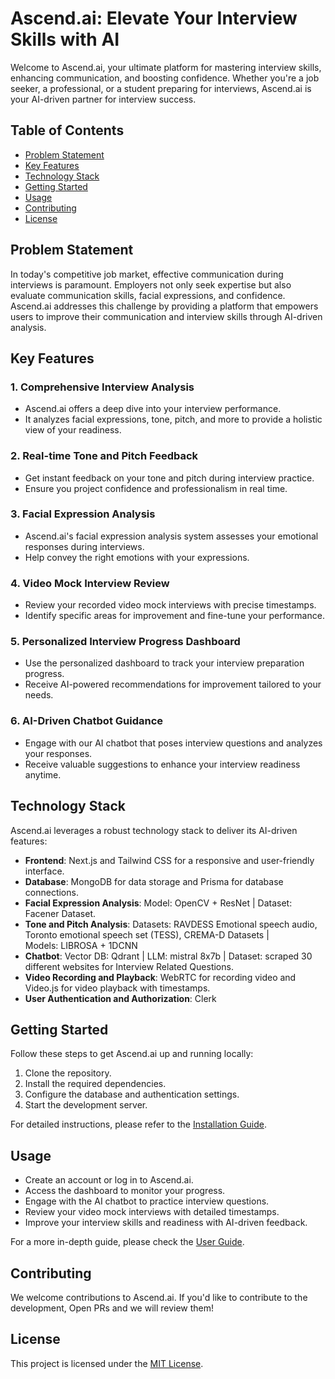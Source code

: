 # Ascend.ai: Elevate Your Interview Skills with AI

Welcome to Ascend.ai, your ultimate platform for mastering interview skills, enhancing communication, and boosting confidence. Whether you're a job seeker, a professional, or a student preparing for interviews, Ascend.ai is your AI-driven partner for interview success.

## Table of Contents

-   [Problem Statement](#problem-statement)
-   [Key Features](#key-features)
-   [Technology Stack](#technology-stack)
-   [Getting Started](#getting-started)
-   [Usage](#usage)
-   [Contributing](#contributing)
-   [License](#license)

## Problem Statement

In today's competitive job market, effective communication during interviews is paramount. Employers not only seek expertise but also evaluate communication skills, facial expressions, and confidence. Ascend.ai addresses this challenge by providing a platform that empowers users to improve their communication and interview skills through AI-driven analysis.

## Key Features

### 1. Comprehensive Interview Analysis

-   Ascend.ai offers a deep dive into your interview performance.
-   It analyzes facial expressions, tone, pitch, and more to provide a holistic view of your readiness.

### 2. Real-time Tone and Pitch Feedback

-   Get instant feedback on your tone and pitch during interview practice.
-   Ensure you project confidence and professionalism in real time.

### 3. Facial Expression Analysis

-   Ascend.ai's facial expression analysis system assesses your emotional responses during interviews.
-   Help convey the right emotions with your expressions.

### 4. Video Mock Interview Review

-   Review your recorded video mock interviews with precise timestamps.
-   Identify specific areas for improvement and fine-tune your performance.

### 5. Personalized Interview Progress Dashboard

-   Use the personalized dashboard to track your interview preparation progress.
-   Receive AI-powered recommendations for improvement tailored to your needs.

### 6. AI-Driven Chatbot Guidance

-   Engage with our AI chatbot that poses interview questions and analyzes your responses.
-   Receive valuable suggestions to enhance your interview readiness anytime.

## Technology Stack

Ascend.ai leverages a robust technology stack to deliver its AI-driven features:

-   **Frontend**: Next.js and Tailwind CSS for a responsive and user-friendly interface.
-   **Database**: MongoDB for data storage and Prisma for database connections.
-   **Facial Expression Analysis**: Model: OpenCV + ResNet | Dataset: Facener Dataset.
-   **Tone and Pitch Analysis**: Datasets: RAVDESS Emotional speech audio, Toronto emotional speech set (TESS), CREMA-D Datasets | Models: LIBROSA + 1DCNN
-   **Chatbot**: Vector DB: Qdrant | LLM: mistral 8x7b | Dataset: scraped 30 different websites for Interview Related Questions.
-   **Video Recording and Playback**: WebRTC for recording video and Video.js for video playback with timestamps.
-   **User Authentication and Authorization**: Clerk

## Getting Started

Follow these steps to get Ascend.ai up and running locally:

1. Clone the repository.
2. Install the required dependencies.
3. Configure the database and authentication settings.
4. Start the development server.

For detailed instructions, please refer to the [Installation Guide](/docs/installation.md).

## Usage

-   Create an account or log in to Ascend.ai.
-   Access the dashboard to monitor your progress.
-   Engage with the AI chatbot to practice interview questions.
-   Review your video mock interviews with detailed timestamps.
-   Improve your interview skills and readiness with AI-driven feedback.

For a more in-depth guide, please check the [User Guide](/docs/user-guide.md).

## Contributing

We welcome contributions to Ascend.ai. If you'd like to contribute to the development, Open PRs and we will review them!

## License

This project is licensed under the [MIT License](LICENSE).
